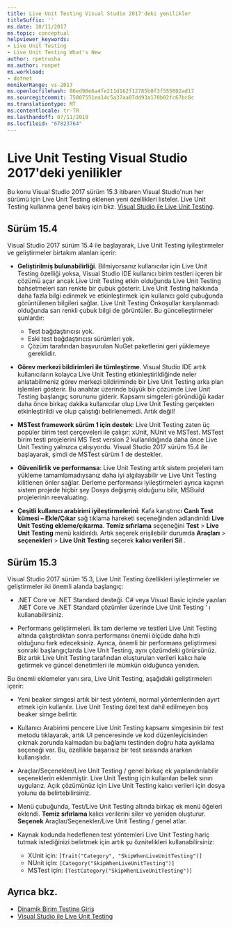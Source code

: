 ```yaml
---
title: Live Unit Testing Visual Studio 2017'deki yenilikler
titleSuffix: ''
ms.date: 10/11/2017
ms.topic: conceptual
helpviewer_keywords:
- Live Unit Testing
- Live Unit Testing What's New
author: rpetrusha
ms.author: ronpet
ms.workload:
- dotnet
monikerRange: vs-2017
ms.openlocfilehash: 86ed90e6a4fe211d162f12785b0f3f555802ad17
ms.sourcegitcommit: 75807551ea14c5a37aa07dd93a170b02fc67bc8c
ms.translationtype: MT
ms.contentlocale: tr-TR
ms.lasthandoff: 07/11/2019
ms.locfileid: "67823764"
---
```

# <a name="whats-new-in-live-unit-testing-for-visual-studio-2017"></a>Live Unit Testing Visual Studio 2017'deki yenilikler

Bu konu Visual Studio 2017 sürüm 15.3 itibaren Visual Studio'nun her sürümü için Live Unit Testing eklenen yeni özellikleri listeler. Live Unit Testing kullanma genel bakış için bkz. [Visual Studio ile Live Unit Testing](live-unit-testing.md).

## <a name="version-154"></a>Sürüm 15.4

Visual Studio 2017 sürüm 15.4 ile başlayarak, Live Unit Testing iyileştirmeler ve geliştirmeler birtakım alanları içerir:

- **Geliştirilmiş bulunabilirliği**. Bilmiyorsanız kullanıcılar için Live Unit Testing özelliği yoksa, Visual Studio IDE kullanıcı birim testleri içeren bir çözümü açar ancak Live Unit Testing etkin olduğunda Live Unit Testing bahsetmeleri sarı renkte bir çubuk gösterir. Live Unit Testing hakkında daha fazla bilgi edinmek ve etkinleştirmek için kullanıcı gold çubuğunda görüntülenen bilgileri sağlar. Live Unit Testing Önkoşullar karşılanmadı olduğunda sarı renkli çubuk bilgi de görüntüler. Bu güncelleştirmeler şunlardır:

  - Test bağdaştırıcısı yok.
  - Eski test bağdaştırıcısı sürümleri yok.
  - Çözüm tarafından başvurulan NuGet paketlerini geri yüklemeye gereklidir.

- **Görev merkezi bildirimleri ile tümleştirme**. Visual Studio IDE artık kullanıcıların kolayca Live Unit Testing etkinleştirildiğinde neler anlatabilmeniz görev merkezi bildiriminde bir Live Unit Testing arka plan işlemleri gösterir. Bu anahtar üzerinde büyük bir çözümde Live Unit Testing başlangıç sorununu giderir. Kapsamı simgeleri göründüğü kadar daha önce birkaç dakika kullanıcılar olup Live Unit Testing gerçekten etkinleştirildi ve olup çalıştığı belirlenemedi. Artık değil!

- **MSTest framework sürüm 1 için destek**: Live Unit Testing zaten üç popüler birim test çerçeveleri ile çalışır: xUnit, NUnit ve MSTest. MSTest birim testi projelerini MS Test version 2 kullanıldığında daha önce Live Unit Testing yalnızca çalışıyordu. Visual Studio 2017 sürüm 15.4 ile başlayarak, şimdi de MSTest sürüm 1 de destekler.

- **Güvenilirlik ve performansa**: Live Unit Testing artık sistem projeleri tam yükleme tamamlamadıysanız daha iyi algılayabilir ve Live Unit Testing kilitlenen önler sağlar. Derleme performansı iyileştirmeleri ayrıca kaçının sistem projede hiçbir şey Dosya değişmiş olduğunu bilir, MSBuild projelerinin reevaluating.

- **Çeşitli kullanıcı arabirimi iyileştirmelerini**:  Kafa karıştırıcı **Canlı Test kümesi – Ekle/Çıkar** sağ tıklama hareketi seçeneğinden adlandırıldı **Live Unit Testing ekleme/çıkarma**. **Temiz sıfırlama** seçeneğini **Test** > **Live Unit Testing** menü kaldırıldı. Artık seçerek erişilebilir durumda **Araçları** > **seçenekleri** > **Live Unit Testing** seçerek **kalıcı verileri Sil** .

## <a name="version-153"></a>Sürüm 15.3

Visual Studio 2017 sürüm 15.3, Live Unit Testing özellikleri iyileştirmeler ve geliştirmeler iki önemli alanda başlangıç:

- .NET Core ve .NET Standard desteği. C# veya Visual Basic içinde yazılan .NET Core ve .NET Standard çözümler üzerinde Live Unit Testing ' ı kullanabilirsiniz.

- Performans geliştirmeleri. İlk tam derleme ve testleri Live Unit Testing altında çalıştırdıktan sonra performansı önemli ölçüde daha hızlı olduğunu fark edeceksiniz. Ayrıca, önemli bir performans geliştirmesi sonraki başlangıçlarda Live Unit Testing, aynı çözümdeki görürsünüz. Biz artık Live Unit Testing tarafından oluşturulan verileri kalıcı hale getirmek ve güncel denetimleri ile mümkün olduğunca yeniden.

Bu önemli eklemeler yanı sıra, Live Unit Testing, aşağıdaki geliştirmeleri içerir:

- Yeni beaker simgesi artık bir test yöntemi, normal yöntemlerinden ayırt etmek için kullanılır. Live Unit Testing özel test dahil edilmeyen boş beaker simge belirtir.

- Kullanıcı Arabirimi pencere Live Unit Testing kapsamı simgesinin bir test metodu tıklayarak, artık UI penceresinde ve kod düzenleyicisinden çıkmak zorunda kalmadan bu bağlamı testinden doğru hata ayıklama seçeneği var. Bu, özellikle başarısız bir test sırasında ararken kullanışlıdır.

- Araçlar/Seçenekler/Live Unit Testing / genel birkaç ek yapılandırılabilir seçeneklerin eklenmiştir. Live Unit Testing için kullanılan bellek sınırı uygularız. Açık çözümünüz için Live Unit Testing kalıcı verileri için dosya yolunu da belirtebilirsiniz.

- Menü çubuğunda, Test/Live Unit Testing altında birkaç ek menü öğeleri eklendi. **Temiz sıfırlama** kalıcı verilerini siler ve yeniden oluşturur. **Seçenek** Araçlar/Seçenekler/Live Unit Testing / genel atlar.

- Kaynak kodunda hedeflenen test yöntemleri Live Unit Testing hariç tutmak istediğinizi belirtmek için artık şu öznitelikleri kullanabilirsiniz:

  - XUnit için: `[Trait("Category", "SkipWhenLiveUnitTesting")]`
  - NUnit için: `[Category("SkipWhenLiveUnitTesting")]`
  - MSTest için: `[TestCategory("SkipWhenLiveUnitTesting")]`

## <a name="see-also"></a>Ayrıca bkz.

- [Dinamik Birim Testine Giriş](live-unit-testing-intro.md)
- [Visual Studio ile Live Unit Testing](live-unit-testing.md)
